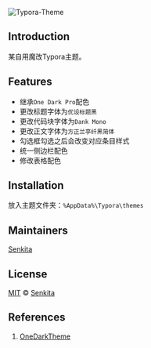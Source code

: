 ![Typora-Theme][imgUrl]

## Introduction

某自用魔改Typora主题。

## Features

* 继承`One Dark Pro`配色
* 更改标题字体为`优设标题黑`
* 更改代码块字体为`Dank Mono`
* 更改正文字体为`方正兰亭纤黑简体`
* 勾选框勾选之后会改变对应条目样式
* 统一侧边栏配色
* 修改表格配色

## Installation

放入主题文件夹：`%AppData%\Typora\themes`

## Maintainers

[Senkita](https://github.com/Senkita)

## License

[MIT](https://github.com/DeerChen/Typora-Theme/blob/main/LICENSE) © [Senkita](https://github.com/Senkita)

## References

1. [OneDarkTheme](http://theme.typora.io/theme/OneDark/)

[imgUrl]: https://socialify.git.ci/DeerChen/Typora-Theme/image?description=1&font=Bitter&language=1&owner=1&pattern=Diagonal%20Stripes&theme=Light